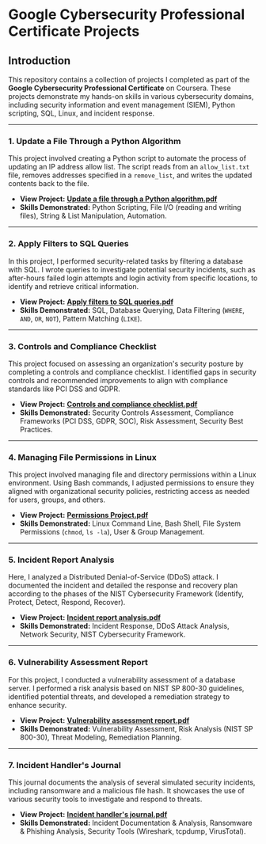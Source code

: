 # Google Cybersecurity Professional Certificate Projects

## Introduction
This repository contains a collection of projects I completed as part of the **Google Cybersecurity Professional Certificate** on Coursera. These projects demonstrate my hands-on skills in various cybersecurity domains, including security information and event management (SIEM), Python scripting, SQL, Linux, and incident response.

---

### 1. Update a File Through a Python Algorithm
This project involved creating a Python script to automate the process of updating an IP address allow list. The script reads from an `allow_list.txt` file, removes addresses specified in a `remove_list`, and writes the updated contents back to the file.

* **View Project:** [**Update a file through a Python algorithm.pdf**](https://drive.google.com/file/d/1xPgA6VpEy3rc9EN9hNfksv4XQKUwsTS6/view?usp=sharing)
* **Skills Demonstrated:** Python Scripting, File I/O (reading and writing files), String & List Manipulation, Automation.

---

### 2. Apply Filters to SQL Queries
In this project, I performed security-related tasks by filtering a database with SQL. I wrote queries to investigate potential security incidents, such as after-hours failed login attempts and login activity from specific locations, to identify and retrieve critical information.

* **View Project:** [**Apply filters to SQL queries.pdf**](https://drive.google.com/file/d/1Ex1e5BEwjgpERQeFS8d5xUlZwe657VD3/view?usp=drive_link)
* **Skills Demonstrated:** SQL, Database Querying, Data Filtering (`WHERE`, `AND`, `OR`, `NOT`), Pattern Matching (`LIKE`).

---

### 3. Controls and Compliance Checklist
This project focused on assessing an organization's security posture by completing a controls and compliance checklist. I identified gaps in security controls and recommended improvements to align with compliance standards like PCI DSS and GDPR.

* **View Project:** [**Controls and compliance checklist.pdf**](https://drive.google.com/file/d/1VXkXFyAkJTPZ7dcvgiWSNVXlpU3DoNMD/view?usp=drive_link)
* **Skills Demonstrated:** Security Controls Assessment, Compliance Frameworks (PCI DSS, GDPR, SOC), Risk Assessment, Security Best Practices.

---

### 4. Managing File Permissions in Linux
This project involved managing file and directory permissions within a Linux environment. Using Bash commands, I adjusted permissions to ensure they aligned with organizational security policies, restricting access as needed for users, groups, and others.

* **View Project:** [**Permissions Project.pdf**](https://drive.google.com/file/d/1yzIpzUchL9aYNX3f0IC4NIXM0YuFC7xM/view?usp=drive_link)
* **Skills Demonstrated:** Linux Command Line, Bash Shell, File System Permissions (`chmod`, `ls -la`), User & Group Management.

---

### 5. Incident Report Analysis
Here, I analyzed a Distributed Denial-of-Service (DDoS) attack. I documented the incident and detailed the response and recovery plan according to the phases of the NIST Cybersecurity Framework (Identify, Protect, Detect, Respond, Recover).

* **View Project:** [**Incident report analysis.pdf**](https://drive.google.com/file/d/1FUDaAN-1vGDMolOQ1rnVvHV_x20Wln74/view?usp=drive_link)
* **Skills Demonstrated:** Incident Response, DDoS Attack Analysis, Network Security, NIST Cybersecurity Framework.

---

### 6. Vulnerability Assessment Report
For this project, I conducted a vulnerability assessment of a database server. I performed a risk analysis based on NIST SP 800-30 guidelines, identified potential threats, and developed a remediation strategy to enhance security.

* **View Project:** [**Vulnerability assessment report.pdf**](https://drive.google.com/file/d/19-ZEI5w1b9WzjIMcRgpyQYWTm9UaFyaB/view?usp=drive_link)
* **Skills Demonstrated:** Vulnerability Assessment, Risk Analysis (NIST SP 800-30), Threat Modeling, Remediation Planning.

---

### 7. Incident Handler's Journal
This journal documents the analysis of several simulated security incidents, including ransomware and a malicious file hash. It showcases the use of various security tools to investigate and respond to threats.

* **View Project:** [**Incident handler's journal.pdf**](https://drive.google.com/file/d/1Tl9rGk5IL-Dp4oQ5BuKWIBtCKa9CAbJn/view?usp=drive_link)
* **Skills Demonstrated:** Incident Documentation & Analysis, Ransomware & Phishing Analysis, Security Tools (Wireshark, tcpdump, VirusTotal).
